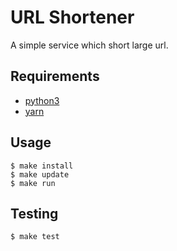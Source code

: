 # URL Shortener

A simple service which short large url.

## Requirements

- [python3](https://www.python.org/downloads/)
- [yarn](https://yarnpkg.com/en/docs/install#debian-stable)

## Usage

```
$ make install
$ make update
$ make run
```

## Testing

```
$ make test
```
